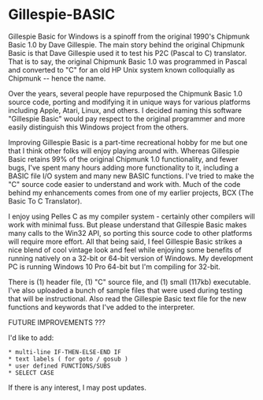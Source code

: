 # Gillespie-BASIC

Gillespie Basic for Windows is a spinoff from the original 1990's Chipmunk Basic 1.0 by Dave Gillespie.  The main story behind the original Chipmunk Basic is that Dave Gillespie used it to test his P2C (Pascal to C) translator. That is to say, the original Chipmunk Basic 1.0 was programmed in Pascal and converted to "C" for an old HP Unix system known colloquially as Chipmunk -- hence the name.  

Over the years, several people have repurposed the Chipmunk Basic 1.0 source code, porting and modifying it in unique ways for various platforms including Apple, Atari, Linux, and others.  I decided naming this software "Gillespie Basic" would pay respect to the original programmer and more easily distinguish this Windows project from the others.

Improving Gillespie Basic is a part-time recreational hobby for me but one that I think other folks will enjoy playing around with. Whereas Gillespie Basic retains 99% of the original Chipmunk 1.0 functionality, and fewer bugs, I've spent many hours adding more functionality to it, including a BASIC file I/O system and many new BASIC functions. I've tried to make the "C" source code easier to understand and work with.  Much of the code behind my enhancements comes from one of my earlier projects, BCX (The Basic To C Translator). 

I enjoy using Pelles C as my compiler system - certainly other compilers will work with minimal fuss.  But please understand that Gillespie Basic makes many calls to the Win32 API, so porting this source code to other platforms will require more effort.  All that being said, I feel Gillespie Basic strikes a nice blend of cool vintage look and feel while enjoying some benefits of running natively on a 32-bit or 64-bit version of Windows.  My development PC is running Windows 10 Pro 64-bit but I'm compiling for 32-bit.

There is (1) header file, (1) "C" source file, and (1) small (117kb) executable.  I've also uploaded a bunch of sample files that were used during testing that will be instructional.  Also read the Gillespie Basic text file for the new functions and keywords that I've added to the interpreter.

FUTURE IMPROVEMENTS ???

I'd like to add: 

    * multi-line IF-THEN-ELSE-END IF
    * text labels ( for goto / gosub )
    * user defined FUNCTIONS/SUBS
    * SELECT CASE
    
If there is any interest, I may post updates.
